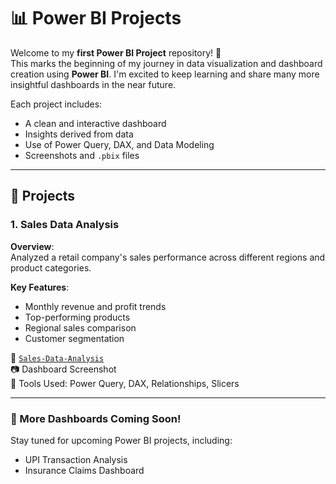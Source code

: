 # 📊 Power BI Projects

Welcome to my **first Power BI Project** repository! 🎉  
This marks the beginning of my journey in data visualization and dashboard creation using **Power BI**. I'm excited to keep learning and share many more insightful dashboards in the near future.

Each project includes:
- A clean and interactive dashboard
- Insights derived from data
- Use of Power Query, DAX, and Data Modeling
- Screenshots and `.pbix` files

---

## 📁 Projects

### 1. Sales Data Analysis

**Overview**:  
Analyzed a retail company's sales performance across different regions and product categories.

**Key Features**:
- Monthly revenue and profit trends
- Top-performing products
- Regional sales comparison
- Customer segmentation

📁 [`Sales-Data-Analysis`](./Sales-Data-Analysis)  
📷 Dashboard Screenshot  
🧠 Tools Used: Power Query, DAX, Relationships, Slicers

---

### 🚀 More Dashboards Coming Soon!

Stay tuned for upcoming Power BI projects, including:
- UPI Transaction Analysis  
- Insurance Claims Dashboard  
